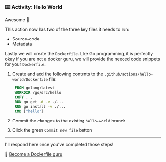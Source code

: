 ### :keyboard: Activity: Hello World

Awesome 🎉

This action now has two of the three key files it needs to run:

- Source-code
- Metadata

Lastly we will create the `Dockerfile`. Like Go programming, it is perfectly okay if you are not a docker guru, we will provide the needed code snippets for your `Dockerfile`.

1. Create and add the following contents to the `.github/actions/hello-world/Dockerfile` file:

   ```dockerfile
    FROM golang:latest
    WORKDIR /go/src/hello
    COPY . .
    RUN go get -d -v ./...
    RUN go install -v ./...
    CMD ["hello"]
   ```

2. Commit the changes to the existing `hello-world` branch
3. Click the green `Commit new file` button

---

I'll respond here once you've completed those steps!

📖 [Become a Dockerfile guru](https://docs.docker.com/engine/reference/builder/)
